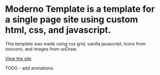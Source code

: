  # Moderno Template is a template for a single page site using custom html, css, and javascript. 
 
This template was made using css grid, vanilla javascript, icons from ionicons, and images from unDraw.

[View the site](https://lukedavies12.github.io/moderno-template/)

TODO - add animations

